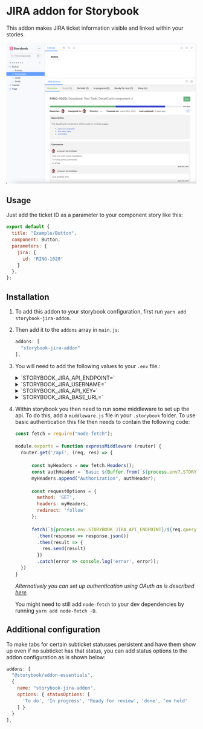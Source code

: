 # JIRA addon for Storybook

This addon makes JIRA ticket information visible and linked within your stories. 

![screenshot](docs/screenshot.png)

## Usage
Just add the ticket ID as a parameter to your component story like this:

```js
export default {
  title: "Example/Button",
  component: Button,
  parameters: {
    jira: {
      id: 'RING-1020'
    }
  },
};
```

## Installation
1.  To add this addon to your storybook configuration, first run `yarn add storybook-jira-addon`.
2.  Then add it to the `addons` array in `main.js`:
    ```js
    addons: [
      "storybook-jira-addon"
    ],
    ```
2.  You will need to add the following values to your `.env` file.:
    <details>
    <summary>`STORYBOOK_JIRA_API_ENDPOINT=`</summary> 
    This will be the API endpoint for obtaining ticket data from JIRA. This will be something like: `https://<company-name>.atlassian.net/rest/api/latest/issue`
    </details>
    <details>
    <summary>`STORYBOOK_JIRA_USERNAME=`</summary>
    This will be your username for logging in to JIRA. Most of the times it will just be your email address.
    </details>
    <details>
    <summary>`STORYBOOK_JIRA_API_KEY=`</summary>
    To use this addon, you will need to generate an API token for your JIRA account. This can be acquired [here](https://id.atlassian.com/manage-profile/security/api-tokens).
    </details>
    <details>
    <summary>`STORYBOOK_JIRA_BASE_URL=`</summary>
    This will be something like: `https://<company-name>.atlassian.net/browse`.
    </details>


3.  Within storybook you then need to run some middleware to set up the api. To do this, add a `middleware.js` file in your `.storybook` folder. To use basic authentication this file then needs to contain the following code:

    ```js
    const fetch = require("node-fetch");

    module.exports = function expressMiddleware (router) {
      router.get('/api', (req, res) => {

          const myHeaders = new fetch.Headers();
          const authHeader = `Basic ${Buffer.from(`${process.env?.STORYBOOK_JIRA_USERNAME}:${process.env?.STORYBOOK_JIRA_API_KEY}`).toString('base64')}`
          myHeaders.append("Authorization", authHeader);

          const requestOptions = {
            method: 'GET',
            headers: myHeaders,
            redirect: 'follow'
          };

          fetch(`${process.env.STORYBOOK_JIRA_API_ENDPOINT}/${req.query?.ticketId}`, requestOptions)
            .then(response => response.json())
            .then(result => {
              res.send(result)
            })
            .catch(error => console.log('error', error));
      })
    }
    ```
    *Alternatively you can set up authentication using OAuth as is described [here](https://developer.atlassian.com/cloud/jira/platform/rest/v3/intro/#authentication).*

    You might need to still add `node-fetch` to your dev dependencies by running `yarn add node-fetch -D`.

## Additional configuration

To make tabs for certain subticket statusses persistent and have them show up even if no subticket has that status, you can add status options to the addon configuration as is shown below:

```js
addons: [
  "@storybook/addon-essentials",
  {
    name: "storybook-jira-addon",
    options: { statusOptions: [
      'To do', 'In progress', 'Ready for review', 'done', 'on hold'
    ] }
  }
],
```